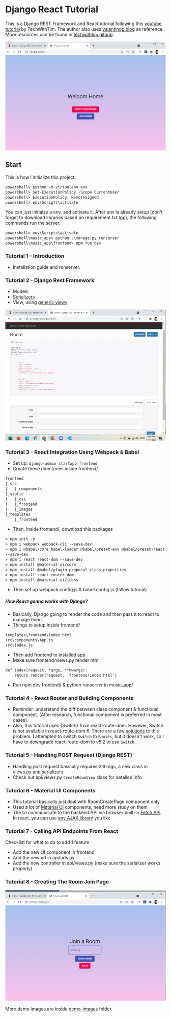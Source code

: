 # Django React Tutorial
This is a Django REST Framework and React tutorial following this [youtube tutorial](https://www.youtube.com/watch?v=JD-age0BPVo&list=PLzMcBGfZo4-kCLWnGmK0jUBmGLaJxvi4j) by TechWithTim. The author also uses [valentinog blog](https://www.valentinog.com/blog/drf/) as reference. More resources can be found in [techwithtim github](https://github.com/techwithtim/Music-Controller-Web-App-Tutorial).

![demo-image-01](./demo-images/01-homepage.png)

## Start
This is how I initialize this project:
```
powershell> python -m virtualenv env
powershell> Set-ExecutionPolicy -Scope CurrentUser
powershell> ExecutionPolicy: RemoteSigned
powershell> env\Scripts\activate
```
You can just initialze a env, and activate it. After env is already setup (don't forget to download libraries based on requirement.txt tpp), the following commands run the server.
```
powershell> env\Scripts\activate
powershell\music_app> python .\manage.py runserver
powershell\music_app\frontend> npm run dev
```

### Tutorial 1 - Introduction
- Installation guide and runserver.

### Tutorial 2 - Django Rest Framework
- Models
- [Serializers](https://www.django-rest-framework.org/api-guide/serializers/) 
- View, using [generic views](https://www.django-rest-framework.org/api-guide/generic-views/#generic-views)

![demo-image-06](./demo-images/06-api-room.png)

### Tutorial 3 - React Integration Using Webpack & Babel
- Set up: `django-admin startapp frontend`
- Create these directories inside frontend/
```
frontend
|_src
|   |_components
|_static
|   |_css
|   |_frontend
|   |_images
|_templates
    |_frontend
```
- Then, inside frontend/, download this packages
```
> npm init -y
> npm i webpack webpack-cli --save-dev
> npm i @babel/core babel-loader @babel/preset-env @babel/preset-react --save-dev
> npm i react react-dom --save-dev
> npm install @material-ui/core
> npm install @babel/plugin-proposal-class-properties
> npm install react-router-dom
> npm install @material-ui/icons
```
- Then set up webpack.config.js & babel.config.js (follow tutorial)

##### How React gonna works with Django?
- Basically, Django going to render the code and then pass it to react to manage them.
- Things to setup inside frontend/
```
templates\frontend\index.html
src\components\App.js
src\index.js
```
- Then add frontend to installed app
- Make sure frontend/views.py render html
```
def index(request, *args, **kwargs):
    return render(request, 'frontend/index.html')
```
- Run npm dev frontend/ & python runserver in music_app/

### Tutorial 4 - React Router and Building Components
- Reminder: understand the diff between class component & functional component. (After research, functional component is preferred in most cases).
- Also, this tutorial uses {Switch} from react-route-dom. However, Switch is not available in react-route-dom 6. There are a few [solutions](https://stackoverflow.com/questions/63124161/attempted-import-error-switch-is-not-exported-from-react-router-dom?rq=1) to this problem. I attempted to switch `Switch` to `Routes`, but it doesn't work, so I have to downgrade react-route-dom to v5.2 to use `Switch`.

### Tutorial 5 - Handling POST Request (Django REST)
- Handling post request basically requires 2 things, a new class in views.py and serializers
- Check out api/views.py `CreateRoomView` class for detailed info

### Tutorial 6 - Material UI Components
- This tutorial basically just deal with RoomCreatePage component only
- Used a lot of [Material UI](https://mui.com/) components, need more study on them
- The UI communicate to the backend API via browser built-in [Fetch API](https://developer.mozilla.org/en-US/docs/Web/API/Fetch_API). In react, you can use [any AJAX library](https://reactjs.org/docs/faq-ajax.html) you like


### Tutorial 7 - Calling API Endpoints From React
Checklist for what to do to add 1 feature
- Add the new UI component in frontend
- Add the new url in api/urls.py
- Add the new controller in api/views.py (make sure the serializer works properly)

### Tutorial 8 - Creating The Room Join Page
![demo-image-01](./demo-images/04-join-room.png)

More demo images are inside [demo-images](./demo-images/) folder.
